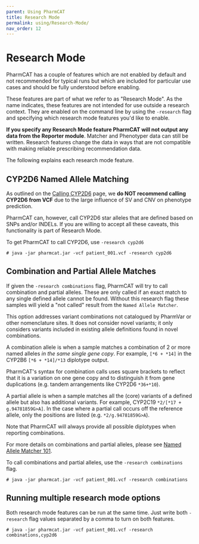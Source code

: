 ```yaml
---
parent: Using PharmCAT
title: Research Mode
permalink: using/Research-Mode/
nav_order: 12
---
```

# Research Mode

PharmCAT has a couple of features which are not enabled by default and not recommended for typical runs but which are
included for particular use cases and should be fully understood before enabling.

These features are part of what we refer to as "Research Mode". As the name indicates, these features are not intended
for use outside a research context. They are enabled on the command line by using the `-research` flag and specifying
which research mode features you'd like to enable.

__If you specify any Research Mode feature PharmCAT will not output any data from the Reporter module__. Matcher and
Phenotyper data can still be written. Research features change the data in ways that are not compatible with making 
reliable prescribing recommendation data.

The following explains each research mode feature.


## CYP2D6 Named Allele Matching

As outlined on the [Calling CYP2D6](/using/Calling-CYP2D6) page, we **do NOT recommend calling CYP2D6 from VCF** due to
the large influence of SV and CNV on phenotype prediction.

PharmCAT can, however, call CYP2D6 star alleles that are defined based on SNPs and/or INDELs. If you are willing to
accept all these caveats, this functionality is part of Research Mode.

To get PharmCAT to call CYP2D6, use `-research cyp2d6`

```console
# java -jar pharmcat.jar -vcf patient_001.vcf -research cyp2d6
```


## Combination and Partial Allele Matches

If given the `-research combinations` flag, PharmCAT will try to call combination and partial alleles.
These are only called if an exact match to any single defined allele cannot be found.
Without this research flag these samples will yield a "not called" result from the `Named Allele Matcher`.

This option addresses variant combinations not catalogued by PharmVar or other nomenclature sites.
It does not consider novel variants; it only considers variants included in existing allele definitions found in novel
combinations.

A combination allele is when a sample matches a combination of 2 or more named alleles _in the same single gene copy_.
For example, `[*6 + *14]` in the CYP2B6 `[*6 + *14]/*13` diplotype output.

PharmCAT's syntax for combination calls uses square brackets to reflect that it is a variation on one gene copy and to
distinguish it from gene duplications (e.g. tandem arrangements like CYP2D6 `*36+*10`).

A partial allele is when a sample matches all the (core) variants of a defined allele but also has additional variants.
For example, CYP2C19 `*2/[*17 + g.94781859G>A]`.  In the case where a partial call occurs off the reference allele,
only the positions are listed (e.g. `*2/g.94781859G>A`).

Note that PharmCAT will always provide all possible diplotypes when reporting combinations.

For more details on combinations and partial alleles, please see
[Named Allele Matcher 101](/methods/NamedAlleleMatcher-101#combinations-and-partial-alleles).

To call combinations and partial alleles, use the `-research combinations` flag.

```console
# java -jar pharmcat.jar -vcf patient_001.vcf -research combinations
```


## Running multiple research mode options

Both research mode features can be run at the same time. Just write both `-research` flag values separated by a comma
to turn on both features.

```console
# java -jar pharmcat.jar -vcf patient_001.vcf -research combinations,cyp2d6
```
